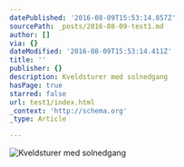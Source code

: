```yaml
---
datePublished: '2016-08-09T15:53:14.857Z'
sourcePath: _posts/2016-08-09-test1.md
author: []
via: {}
dateModified: '2016-08-09T15:53:14.411Z'
title: ''
publisher: {}
description: Kveldsturer med solnedgang
hasPage: true
starred: false
url: test1/index.html
_context: 'http://schema.org'
_type: Article

---
```

![Kveldsturer med solnedgang](https://the-grid-user-content.s3-us-west-2.amazonaws.com/01734c40-6d9d-46bd-96a2-8715fbbc7446.jpg)